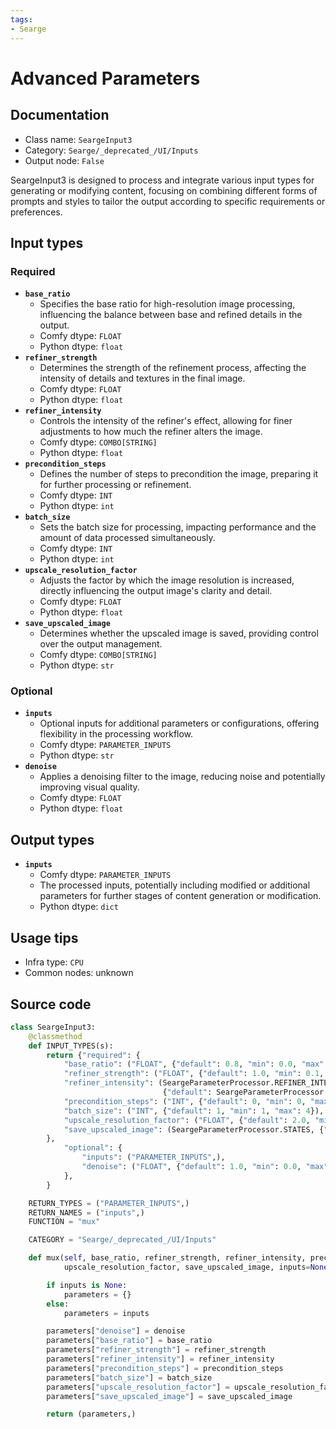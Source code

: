 ```yaml
---
tags:
- Searge
---
```


# Advanced Parameters
## Documentation
- Class name: `SeargeInput3`
- Category: `Searge/_deprecated_/UI/Inputs`
- Output node: `False`

SeargeInput3 is designed to process and integrate various input types for generating or modifying content, focusing on combining different forms of prompts and styles to tailor the output according to specific requirements or preferences.
## Input types
### Required
- **`base_ratio`**
    - Specifies the base ratio for high-resolution image processing, influencing the balance between base and refined details in the output.
    - Comfy dtype: `FLOAT`
    - Python dtype: `float`
- **`refiner_strength`**
    - Determines the strength of the refinement process, affecting the intensity of details and textures in the final image.
    - Comfy dtype: `FLOAT`
    - Python dtype: `float`
- **`refiner_intensity`**
    - Controls the intensity of the refiner's effect, allowing for finer adjustments to how much the refiner alters the image.
    - Comfy dtype: `COMBO[STRING]`
    - Python dtype: `float`
- **`precondition_steps`**
    - Defines the number of steps to precondition the image, preparing it for further processing or refinement.
    - Comfy dtype: `INT`
    - Python dtype: `int`
- **`batch_size`**
    - Sets the batch size for processing, impacting performance and the amount of data processed simultaneously.
    - Comfy dtype: `INT`
    - Python dtype: `int`
- **`upscale_resolution_factor`**
    - Adjusts the factor by which the image resolution is increased, directly influencing the output image's clarity and detail.
    - Comfy dtype: `FLOAT`
    - Python dtype: `float`
- **`save_upscaled_image`**
    - Determines whether the upscaled image is saved, providing control over the output management.
    - Comfy dtype: `COMBO[STRING]`
    - Python dtype: `str`
### Optional
- **`inputs`**
    - Optional inputs for additional parameters or configurations, offering flexibility in the processing workflow.
    - Comfy dtype: `PARAMETER_INPUTS`
    - Python dtype: `str`
- **`denoise`**
    - Applies a denoising filter to the image, reducing noise and potentially improving visual quality.
    - Comfy dtype: `FLOAT`
    - Python dtype: `float`
## Output types
- **`inputs`**
    - Comfy dtype: `PARAMETER_INPUTS`
    - The processed inputs, potentially including modified or additional parameters for further stages of content generation or modification.
    - Python dtype: `dict`
## Usage tips
- Infra type: `CPU`
- Common nodes: unknown


## Source code
```python
class SeargeInput3:
    @classmethod
    def INPUT_TYPES(s):
        return {"required": {
            "base_ratio": ("FLOAT", {"default": 0.8, "min": 0.0, "max": 1.0, "step": 0.01}),
            "refiner_strength": ("FLOAT", {"default": 1.0, "min": 0.1, "max": 1.0, "step": 0.05}),
            "refiner_intensity": (SeargeParameterProcessor.REFINER_INTENSITY,
                                  {"default": SeargeParameterProcessor.REFINER_INTENSITY[1]}),
            "precondition_steps": ("INT", {"default": 0, "min": 0, "max": 10}),
            "batch_size": ("INT", {"default": 1, "min": 1, "max": 4}),
            "upscale_resolution_factor": ("FLOAT", {"default": 2.0, "min": 0.25, "max": 4.0, "step": 0.25}),
            "save_upscaled_image": (SeargeParameterProcessor.STATES, {"default": SeargeParameterProcessor.STATES[1]}),
        },
            "optional": {
                "inputs": ("PARAMETER_INPUTS",),
                "denoise": ("FLOAT", {"default": 1.0, "min": 0.0, "max": 1.0, "step": 0.01}),
            },
        }

    RETURN_TYPES = ("PARAMETER_INPUTS",)
    RETURN_NAMES = ("inputs",)
    FUNCTION = "mux"

    CATEGORY = "Searge/_deprecated_/UI/Inputs"

    def mux(self, base_ratio, refiner_strength, refiner_intensity, precondition_steps, batch_size,
            upscale_resolution_factor, save_upscaled_image, inputs=None, denoise=None):

        if inputs is None:
            parameters = {}
        else:
            parameters = inputs

        parameters["denoise"] = denoise
        parameters["base_ratio"] = base_ratio
        parameters["refiner_strength"] = refiner_strength
        parameters["refiner_intensity"] = refiner_intensity
        parameters["precondition_steps"] = precondition_steps
        parameters["batch_size"] = batch_size
        parameters["upscale_resolution_factor"] = upscale_resolution_factor
        parameters["save_upscaled_image"] = save_upscaled_image

        return (parameters,)

```
